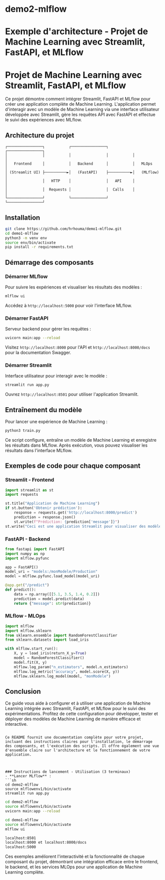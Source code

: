 # demo2-mlflow

# Exemple d'architecture - Projet de Machine Learning avec Streamlit, FastAPI, et MLflow

# Projet de Machine Learning avec Streamlit, FastAPI, et MLflow

Ce projet démontre comment intégrer Streamlit, FastAPI et MLflow pour créer une application complète de Machine Learning. L'application permet d'interagir avec un modèle de Machine Learning via une interface utilisateur développée avec Streamlit, gère les requêtes API avec FastAPI et effectue le suivi des expériences avec MLflow.

## Architecture du projet

```
┌────────────────┐           ┌────────────────┐           ┌────────────────┐
│                │           │                │           │                │
│   Frontend     │           │   Backend      │           │   MLOps        │
│ (Streamlit UI) ├──────────►│   (FastAPI)    ├──────────►│   (MLflow)     │
│                │   HTTP    │                │   API     │                │
│                │  Requests │                │  Calls    │                │
└────────────────┘           └────────────────┘           └────────────────┘
```

## Installation

```bash
git clone https://github.com/hrhouma/demo1-mlflow.git
cd demo1-mlflow
python3 -m venv env
source env/bin/activate
pip install -r requirements.txt
```

## Démarrage des composants

### Démarrer MLflow

Pour suivre les expériences et visualiser les résultats des modèles :

```bash
mlflow ui
```

Accédez à `http://localhost:5000` pour voir l'interface MLflow.

### Démarrer FastAPI

Serveur backend pour gérer les requêtes :

```bash
uvicorn main:app --reload
```

Visitez `http://localhost:8000` pour l'API et `http://localhost:8000/docs` pour la documentation Swagger.

### Démarrer Streamlit

Interface utilisateur pour interagir avec le modèle :

```bash
streamlit run app.py
```

Ouvrez `http://localhost:8501` pour utiliser l'application Streamlit.

## Entraînement du modèle

Pour lancer une expérience de Machine Learning :

```bash
python3 train.py
```

Ce script configure, entraîne un modèle de Machine Learning et enregistre les résultats dans MLflow. Après exécution, vous pouvez visualiser les résultats dans l'interface MLflow.

## Exemples de code pour chaque composant

### Streamlit - Frontend

```python
import streamlit as st
import requests

st.title("Application de Machine Learning")
if st.button('Obtenir prédiction'):
    response = requests.get('http://localhost:8000/predict')
    prediction = response.json()
    st.write(f"Prédiction: {prediction['message']}")
st.write("Ceci est une application Streamlit pour visualiser des modèles de Machine Learning.")
```

### FastAPI - Backend

```python
from fastapi import FastAPI
import numpy as np
import mlflow.pyfunc

app = FastAPI()
model_uri = "models:/monModele/Production"
model = mlflow.pyfunc.load_model(model_uri)

@app.get("/predict")
def predict():
    data = np.array([[5.1, 3.5, 1.4, 0.2]])
    prediction = model.predict(data)
    return {"message": str(prediction)}
```

### MLflow - MLOps

```python
import mlflow
import mlflow.sklearn
from sklearn.ensemble import RandomForestClassifier
from sklearn.datasets import load_iris

with mlflow.start_run():
    X, y = load_iris(return_X_y=True)
    model = RandomForestClassifier()
    model.fit(X, y)
    mlflow.log_param("n_estimators", model.n_estimators)
    mlflow.log_metric("accuracy", model.score(X, y))
    mlflow.sklearn.log_model(model, "monModele")
```

## Conclusion

Ce guide vous aide à configurer et à utiliser une application de Machine Learning intégrée avec Streamlit, FastAPI, et MLflow pour le suivi des expérimentations. Profitez de cette configuration pour développer, tester et déployer des modèles de Machine Learning de manière efficace et interactive.
```

Ce README fournit une documentation complète pour votre projet, incluant des instructions claires pour l'installation, le démarrage des composants, et l'exécution des scripts. Il offre également une vue d'ensemble claire sur l'architecture et le fonctionnement de votre application.



### Instructions de lancement - Utilisation (3 terminaux)
- **Lancer MLflow** :
```sh
cd demo2-mlflow
source mlflowenv1/bin/activate
streamlit run app.py
```
```sh
cd demo2-mlflow
source mlflowenv1/bin/activate
uvicorn main:app --reload
```
```sh
cd demo1-mlflow
source mlflowenv1/bin/activate
mlflow ui
```
```sh
localhost:8501
localhost:8000 et localhost:8000/docs
localhost:5000
```
Ces exemples améliorent l'interactivité et la fonctionnalité de chaque composant du projet, démontrant une intégration efficace entre le frontend, le backend, et les services MLOps pour une application de Machine Learning complète.
